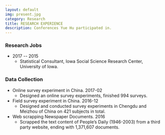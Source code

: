 ```yaml
---
layout: default
img: present.jpg
category: Research
title: RESEARCH EXPERIENCE
description: Conferences Yue Hu participated in.
---
```


### Research Jobs
* 2017 -- 2015
	+ Statistical Consultant, Iowa Social Science Research Center, University of Iowa.

### Data Collection
* Online survey experiment in China. 2017-02
	+ Designed an online survey experiments, finished 994 surveys.
* Field survey experiment in China. 2016-12
	+ Designed and conducted survey experiments in Chengdu and Meizhou of China on 421 subjects in total.
* Web scrapping Newspaper Documents. 2016
	+ Scrapped the text content of People’s Daily (1946-2003) from a third party website, ending with 1,371,607 documents.
